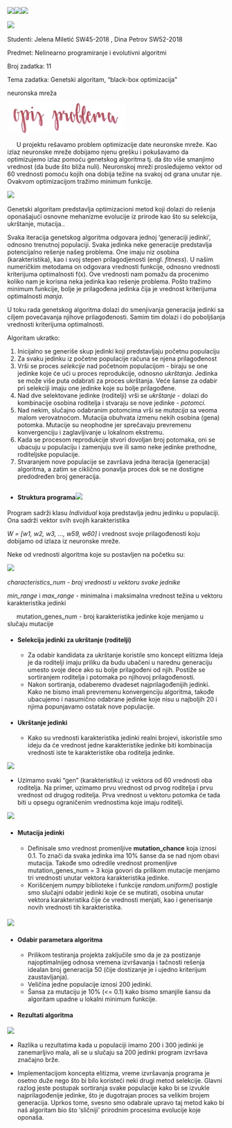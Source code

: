 ﻿![](Aspose.Words.9f929165-1679-4eb9-a44a-0d118558ce7f.001.png)![](Aspose.Words.9f929165-1679-4eb9-a44a-0d118558ce7f.002.png)![](Aspose.Words.9f929165-1679-4eb9-a44a-0d118558ce7f.003.png)


![](Aspose.Words.9f929165-1679-4eb9-a44a-0d118558ce7f.004.png)













Studenti:                          	Jelena Miletić  SW45-2018 ,   Dina Petrov SW52-2018

Predmet:                        	Nelinearno programiranje i evolutivni algoritmi

Broj zadatka: 		11

Tema zadatka:		Genetski algoritam, “black-box optimizacija”

neuronska mreža

![](Aspose.Words.9f929165-1679-4eb9-a44a-0d118558ce7f.005.jpeg)

`	`U projektu rešavamo problem optimizacije date neuronske mreže. Kao izlaz neuronske mreže dobijamo njenu grešku i pokušavamo da optimizujemo izlaz pomoću genetskog algoritma tj. da što više smanjimo vrednost (da bude što bliža nuli). Neuronskoj mreži prosleđujemo vektor od 60 vrednosti pomoću kojih ona dobija težine na svakoj od grana unutar nje. Ovakvom optimizacijom tražimo minimum funkcije.




![](Aspose.Words.9f929165-1679-4eb9-a44a-0d118558ce7f.006.png)

Genetski algoritam predstavlja optimizacioni metod koji dolazi do rešenja oponašajući osnovne mehanizme evolucije iz prirode kao što su selekcija, ukrštanje, mutacija..

Svaka iteracija genetskog algoritma odgovara jednoj ‘generaciji jedinki’, odnosno trenutnoj populaciji. Svaka jedinka neke generacije predstavlja potencijalno rešenje našeg problema. One imaju niz osobina (karakteristika), kao i svoj stepen prilagodjenosti (engl. *fitness*). U našim numeričkim metodama on odgovara vrednosti funkcije, odnosno vrednosti kriterijuma optimalnosti f(x). Ove vrednosti nam pomažu da procenimo koliko nam je korisna neka jedinka kao rešenje problema. Pošto tražimo minimum funkcije, bolje je prilagođena jedinka čija je vrednost kriterijuma optimalnosti *manja*. 

U toku rada genetskog algoritma dolazi do smenjivanja generacija jedinki sa ciljem povećavanja njihove prilagođenosti. Samim tim dolazi i do poboljšanja vrednosti kriterijuma optimalnosti.


Algoritam ukratko:

1. Inicijalno se generiše skup jedinki koji predstavljaju početnu populaciju
1. Za svaku jedinku iz početne populacije računa se njena prilagođenost
1. Vrši se proces *selekcije* nad početnom populacijom - biraju se one jedinke koje će ući u proces reprodukcije, odnosno *ukrštanja.* Jedinka se može više puta odabrati za proces ukrštanja. Veće šanse za odabir pri selekciji imaju one jedinke koje su bolje prilagođene. 
1. Nad dve selektovane jedinke (roditelji) vrši se *ukrštanje -* dolazi do kombinacije osobina roditelja i stvaraju se nove jedinke - *potomci*.
1. Nad nekim, slučajno odabranim potomcima vrši se *mutacija* sa veoma malom verovatnoćom. Mutacija obuhvata izmenu nekih osobina (gena)  potomka. Mutacije su neophodne jer sprečavaju prevremenu konvergenciju i zaglavljivanje u lokalnom ekstremu.
1. Kada se procesom reprodukcije stvori dovoljan broj potomaka, oni se ubacuju u populaciju i zamenjuju sve ili samo neke jedinke prethodne, roditeljske populacije. 
1. Stvaranjem nove populacije se završava jedna iteracija (generacija) algoritma, a zatim se ciklično ponavlja proces dok se ne dostigne predodređen broj generacija. 
##

- #### **Struktura programa![](Aspose.Words.9f929165-1679-4eb9-a44a-0d118558ce7f.007.png)**
Program sadrži klasu *Individual* koja predstavlja jednu jedinku u populaciji. Ona sadrži vektor svih svojih karakteristika 

*W = [w1, w2, w3, ..., w59, w60]* i vrednost svoje prilagođenosti koju dobijamo od izlaza iz neuronske mreže.

Neke od vrednosti algoritma koje su postavljen na početku su:

![](Aspose.Words.9f929165-1679-4eb9-a44a-0d118558ce7f.008.png)

*characteristics\_num - broj vrednosti u vektoru svake jednike*

*min\_range* i *max\_range -*  minimalna i maksimalna vrednost težina u vektoru karakteristika jedinki

`   `mutation\_genes\_num - broj karakteristika jedinke koje  menjamo u slučaju mutacije               





- #### **Selekcija jedinki za ukrštanje (roditelji)**
  - Za odabir kandidata za ukrštanje koristile smo koncept elitizma Ideja je da roditelji imaju priliku da budu ubačeni u narednu generaciju umesto svoje dece ako su bolje prilagođeni od njih. Postiže se sortiranjem roditelja i potomaka po njihovoj prilagođenosti.
  - Nakon sortiranja, odaberemo dvadeset najprilagođenijih jedinki. Kako ne bismo imali prevremenu konvergenciju algoritma, takođe ubacujemo i nasumično odabrane jedinke koje nisu u najboljih 20 i njima popunjavamo ostatak nove populacije. 

- #### **Ukrštanje jedinki** 
  - Kako su vrednosti karakteristika jedinki realni brojevi, iskoristile smo ideju da će vrednost jedne karakteristike jedinke biti kombinacija vrednosti iste te karakteristike oba roditelja jedinke. 

![](Aspose.Words.9f929165-1679-4eb9-a44a-0d118558ce7f.009.png)

- Uzimamo svaki “gen” (karakteristiku) iz vektora od 60 vrednosti oba roditelja. Na primer, uzimamo prvu vrednost od prvog roditelja i prvu vrednost od drugog roditelja. Prva vrednost u vektoru potomka će tada biti u opsegu ograničenim vrednostima koje imaju roditelji. 

![](Aspose.Words.9f929165-1679-4eb9-a44a-0d118558ce7f.010.png)

- #### **Mutacija jedinki**
  - Definisale smo vrednost promenljive **mutation\_chance** koja iznosi 0.1. To znači da svaka jedinka ima 10% šanse da se nad njom obavi mutacija. Takođe smo odredile vrednost promenljive mutation\_genes\_num = 3 koja govori da prilikom mutacije menjamo tri vrednosti unutar vektora karakteristika jedinke. 
  - Korišćenjem *numpy* biblioteke i funkcije *random.uniform()* postigle smo slučajni odabir jedinki koje će se mutirati, osobina unutar vektora karakteristika čije će vrednosti menjati, kao i generisanje novih vrednosti tih karakteristika. 
#### ![](Aspose.Words.9f929165-1679-4eb9-a44a-0d118558ce7f.011.png)

- #### **Odabir parametara algoritma** 
  - Prilikom testiranja projekta zaključile smo da je za postizanje najoptimalnijeg odnosa vremena izvršavanja i tačnosti rešenja idealan broj generacija 50 (čije dostizanje je i ujedno kriterijum zaustavljanja). 
  - Veličina jedne populacije iznosi 200 jedinki.
  - Šansa za mutaciju je 10% (<= 0.1) kako bismo smanjile šansu da algoritam upadne u lokalni minimum funkcije.

- #### **Rezultati algoritma**

![](Aspose.Words.9f929165-1679-4eb9-a44a-0d118558ce7f.012.png)

- Razlika u rezultatima kada u populaciji imamo 200 i 300 jedinki je zanemarljivo mala, ali se u slučaju sa 200 jedinki program izvršava značajno brže.

- Implementacijom koncepta elitizma, vreme izvršavanja programa je osetno duže nego što bi bilo koristeći neki drugi metod selekcije. Glavni razlog jeste postupak sortiranja svake populacije kako bi se izvukle najprilagođenije jedinke, što je dugotrajan proces sa velikim brojem generacija. Uprkos tome, svesno smo odabrale upravo taj metod kako bi naš algoritam bio što ‘sličniji’ prirodnim procesima evolucije koje oponaša. 







